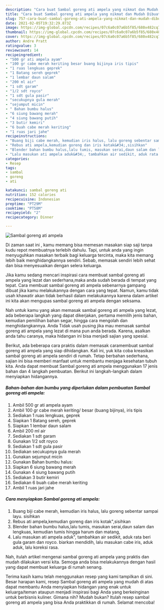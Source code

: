 ```yaml
---
description: "Cara buat Sambal goreng ati ampela yang nikmat dan Mudah Dibuat"
title: "Cara buat Sambal goreng ati ampela yang nikmat dan Mudah Dibuat"
slug: 757-cara-buat-sambal-goreng-ati-ampela-yang-nikmat-dan-mudah-dibuat
date: 2021-02-05T19:32:29.873Z
image: https://img-global.cpcdn.com/recipes/07c6a0c07a6b5f85/680x482cq70/sambal-goreng-ati-ampela-foto-resep-utama.jpg
thumbnail: https://img-global.cpcdn.com/recipes/07c6a0c07a6b5f85/680x482cq70/sambal-goreng-ati-ampela-foto-resep-utama.jpg
cover: https://img-global.cpcdn.com/recipes/07c6a0c07a6b5f85/680x482cq70/sambal-goreng-ati-ampela-foto-resep-utama.jpg
author: Andre Pratt
ratingvalue: 3
reviewcount: 14
recipeingredient:
- "500 gr ati ampela ayam"
- "100 gr cabe merah keriting besar buang bijinya iris tipis"
- "1 ruas lengkuas geprek"
- "1 Batang sereh geprek"
- "1 lembar daun salam"
- "200 ml air"
- "1 sdt garam"
- "1/2 sdt royco"
- "1 sdt gula pasir"
- "secukupnya gula merah"
- "sejumput micin"
- " Bahan bumbu halus"
- "6 siung bawang merah"
- "4 siung bawang putih"
- "3 butir kemiri"
- "6 buah cabe merah keriting"
- "1 ruas jari jahe"
recipeinstructions:
- "Buang biji cabe merah, kemudian iris halus, lalu goreng sebentar sampai layu. sisihkan"
- "Rebus ati ampela,kemudian goreng dan iris kotak&#34;,sisihkan"
- "Blender bahan bumbu halus,lalu tumis, masukan serai,daun salam dan lengkuas, kemudian tumis hingga harum dan matang,"
- "Lalu masukan ati ampela aduk&#34;, tambahkan air sedikit, aduk rata beri gula garam dan royco. biarkan mendidih, lalu masukan cabe iris, aduk aduk, lalu koreksi rasa."
categories:
- Resep
tags:
- sambal
- goreng
- ati

katakunci: sambal goreng ati 
nutrition: 152 calories
recipecuisine: Indonesian
preptime: "PT29M"
cooktime: "PT58M"
recipeyield: "2"
recipecategory: Dinner

---
```



![Sambal goreng ati ampela](https://img-global.cpcdn.com/recipes/07c6a0c07a6b5f85/680x482cq70/sambal-goreng-ati-ampela-foto-resep-utama.jpg)

Di zaman  saat ini , kamu memang bisa memesan masakan siap saji tanpa kudu repot membuatnya terlebih dahulu. Tapi, untuk anda yang ingin menyuguhkan masakan terbaik bagi keluarga tercinta, maka kita memang lebih baik menghidangkannya sendiri. Sebab, memasak sendiri lebih sehat dan bisa menyesuaikan dengan selera keluarga.

Jika kamu sedang mencari inspirasi cara membuat sambal goreng ati ampela yang lezat dan sederhana,maka anda sudah berada di tempat yang tepat. Cara membuat sambal goreng ati ampela  sebenarnya gampang dibuat jika kamu melakukannya dengan cara yang tepat. Namun, kamu tidak usah khawatir akan tidak berhasil dalam melakukannya 
karena dalam artikel ini kita akan mengupas sambal goreng ati ampela dengan seksama.  



Nah untuk kamu yang akan memasak sambal goreng ati ampela yang lezat, ada beberapa langkah yang dapat dikerjakan, pertama memilih jenis bahan, kemudian pemilihan bahan segar, hingga cara mengolah dan menghidangkannya. Anda Tidak usah pusing jika mau memasak sambal goreng ati ampela yang lezat di mana pun anda berada. Karena, asalkan anda  tahu caranya, maka hidangan ini bisa menjadi sajian yang spesial.

Berikut, ada beberapa cara praktis  dalam memasak caramembuat sambal goreng ati ampela yang siap dihidangkan. Kali ini, yuk kita coba kreasikan sambal goreng ati ampela sendiri di rumah. Tetap berbahan sederhana, sajian ini bisa memberi manfaat untuk membantu menjaga kesehatan tubuh kita. Anda dapat membuat Sambal goreng ati ampela menggunakan 17 jenis bahan dan 4 langkah pembuatan. Berikut ini langkah-langkah dalam menyiapkan hidangannya.

<!--inarticleads1-->

##### Bahan-bahan dan bumbu yang diperlukan dalam pembuatan Sambal goreng ati ampela:

1. Ambil 500 gr ati ampela ayam
1. Ambil 100 gr cabe merah keriting/ besar (buang bijinya), iris tipis
1. Sediakan 1 ruas lengkuas, geprek
1. Siapkan 1 Batang sereh, geprek
1. Siapkan 1 lembar daun salam
1. Ambil 200 ml air
1. Sediakan 1 sdt garam
1. Gunakan 1/2 sdt royco
1. Sediakan 1 sdt gula pasir
1. Sediakan secukupnya gula merah
1. Gunakan sejumput micin
1. Gunakan  Bahan bumbu halus:
1. Siapkan 6 siung bawang merah
1. Gunakan 4 siung bawang putih
1. Sediakan 3 butir kemiri
1. Sediakan 6 buah cabe merah keriting
1. Ambil 1 ruas jari jahe




<!--inarticleads2-->

##### Cara menyiapkan Sambal goreng ati ampela:

1. Buang biji cabe merah, kemudian iris halus, lalu goreng sebentar sampai layu. sisihkan
1. Rebus ati ampela,kemudian goreng dan iris kotak&#34;,sisihkan
1. Blender bahan bumbu halus,lalu tumis, masukan serai,daun salam dan lengkuas, kemudian tumis hingga harum dan matang,
1. Lalu masukan ati ampela aduk&#34;, tambahkan air sedikit, aduk rata beri gula garam dan royco. biarkan mendidih, lalu masukan cabe iris, aduk aduk, lalu koreksi rasa.




Nah, itulah artikel mengenai  sambal goreng ati ampela  yang praktis dan mudah dilakukan versi kita. Semoga anda bisa melakukannya dengan hasil yang dapat membuat keluarga di rumah senang. 

Terima kasih kamu telah menggunakan resep yang kami tampilkan di sini. Besar harapan kami, resep  Sambal goreng ati ampela yang mudah di atas dapat membantu Anda menyiapkan hidangan yang enak untuk keluarga/teman ataupun menjadi inspirasi bagi Anda yang berkeinginan untuk berbisnis kuliner. Gimana nih? Mudah bukan? Itulah resep sambal goreng ati ampela yang bisa Anda praktikkan di rumah. Selamat mencoba!

